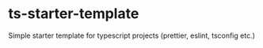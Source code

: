# ts-starter-template
Simple starter template for typescript projects (prettier, eslint, tsconfig etc.)
